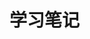 <!--
 * @Author: cnak47
 * @Date: 2020-08-26 11:41:50
 * @LastEditors: cnak47
 * @LastEditTime: 2020-08-26 11:43:51
 * @Description: 
-->
# 学习笔记
